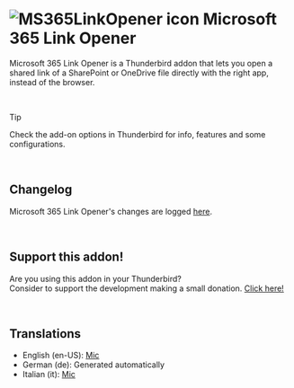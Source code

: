  # ![MS365LinkOpener  icon](images/icon-32.png "MS365LinkOpener") Microsoft 365 Link Opener

Microsoft 365 Link Opener is a Thunderbird addon that lets you open a shared link of a SharePoint or OneDrive file directly with the right app, instead of the browser.

<br>

> [!TIP]
> 
> Check the add-on options in Thunderbird for info, features and some configurations.
> 

<br>

## Changelog
Microsoft 365 Link Opener's changes are logged [here](CHANGELOG.md).

<br>

## Support this addon!
Are you using this addon in your Thunderbird?
<br>Consider to support the development making a small donation. [Click here!](https://www.paypal.com/donate/?business=UHN4SXPGEXWQL&no_recurring=1&item_name=Thunderbird+Addon+MS365LinkOpener&currency_code=EUR)

<br>

## Translations
- English (en-US): [Mic](https://github.com/micz/)
- German (de): Generated automatically
- Italian (it): [Mic](https://github.com/micz/)

